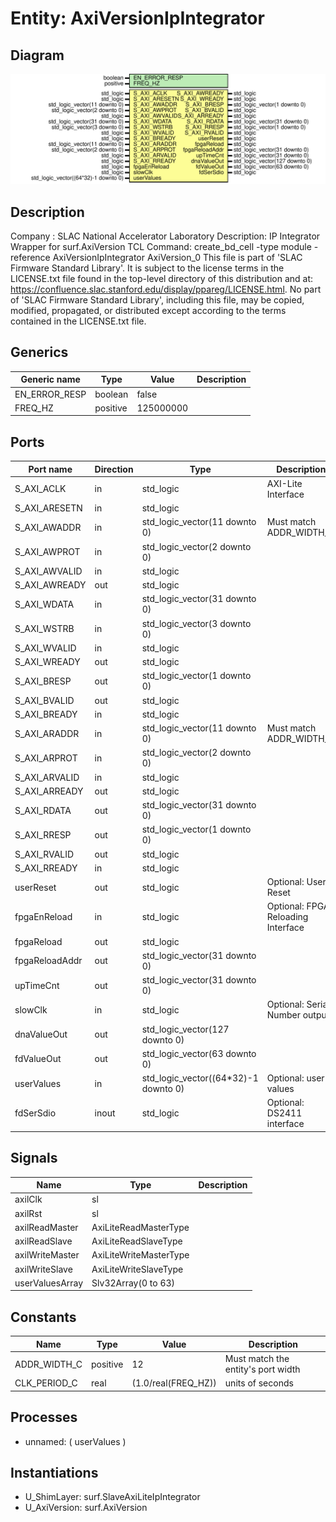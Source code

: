 # Entity: AxiVersionIpIntegrator

## Diagram

![Diagram](AxiVersionIpIntegrator.svg "Diagram")
## Description

Company    : SLAC National Accelerator Laboratory
Description: IP Integrator Wrapper for surf.AxiVersion
TCL Command: create_bd_cell -type module -reference AxiVersionIpIntegrator AxiVersion_0
This file is part of 'SLAC Firmware Standard Library'.
It is subject to the license terms in the LICENSE.txt file found in the
top-level directory of this distribution and at:
   https://confluence.slac.stanford.edu/display/ppareg/LICENSE.html.
No part of 'SLAC Firmware Standard Library', including this file,
may be copied, modified, propagated, or distributed except according to
the terms contained in the LICENSE.txt file.
## Generics

| Generic name  | Type     | Value     | Description |
| ------------- | -------- | --------- | ----------- |
| EN_ERROR_RESP | boolean  | false     |             |
| FREQ_HZ       | positive | 125000000 |             |
## Ports

| Port name      | Direction | Type                                 | Description                        |
| -------------- | --------- | ------------------------------------ | ---------------------------------- |
| S_AXI_ACLK     | in        | std_logic                            | AXI-Lite Interface                 |
| S_AXI_ARESETN  | in        | std_logic                            |                                    |
| S_AXI_AWADDR   | in        | std_logic_vector(11 downto 0)        | Must match ADDR_WIDTH_C            |
| S_AXI_AWPROT   | in        | std_logic_vector(2 downto 0)         |                                    |
| S_AXI_AWVALID  | in        | std_logic                            |                                    |
| S_AXI_AWREADY  | out       | std_logic                            |                                    |
| S_AXI_WDATA    | in        | std_logic_vector(31 downto 0)        |                                    |
| S_AXI_WSTRB    | in        | std_logic_vector(3 downto 0)         |                                    |
| S_AXI_WVALID   | in        | std_logic                            |                                    |
| S_AXI_WREADY   | out       | std_logic                            |                                    |
| S_AXI_BRESP    | out       | std_logic_vector(1 downto 0)         |                                    |
| S_AXI_BVALID   | out       | std_logic                            |                                    |
| S_AXI_BREADY   | in        | std_logic                            |                                    |
| S_AXI_ARADDR   | in        | std_logic_vector(11 downto 0)        | Must match ADDR_WIDTH_C            |
| S_AXI_ARPROT   | in        | std_logic_vector(2 downto 0)         |                                    |
| S_AXI_ARVALID  | in        | std_logic                            |                                    |
| S_AXI_ARREADY  | out       | std_logic                            |                                    |
| S_AXI_RDATA    | out       | std_logic_vector(31 downto 0)        |                                    |
| S_AXI_RRESP    | out       | std_logic_vector(1 downto 0)         |                                    |
| S_AXI_RVALID   | out       | std_logic                            |                                    |
| S_AXI_RREADY   | in        | std_logic                            |                                    |
| userReset      | out       | std_logic                            | Optional: User Reset               |
| fpgaEnReload   | in        | std_logic                            | Optional: FPGA Reloading Interface |
| fpgaReload     | out       | std_logic                            |                                    |
| fpgaReloadAddr | out       | std_logic_vector(31 downto 0)        |                                    |
| upTimeCnt      | out       | std_logic_vector(31 downto 0)        |                                    |
| slowClk        | in        | std_logic                            | Optional: Serial Number outputs    |
| dnaValueOut    | out       | std_logic_vector(127 downto 0)       |                                    |
| fdValueOut     | out       | std_logic_vector(63 downto 0)        |                                    |
| userValues     | in        | std_logic_vector((64*32)-1 downto 0) | Optional: user values              |
| fdSerSdio      | inout     | std_logic                            | Optional: DS2411 interface         |
## Signals

| Name            | Type                   | Description |
| --------------- | ---------------------- | ----------- |
| axilClk         | sl                     |             |
| axilRst         | sl                     |             |
| axilReadMaster  | AxiLiteReadMasterType  |             |
| axilReadSlave   | AxiLiteReadSlaveType   |             |
| axilWriteMaster | AxiLiteWriteMasterType |             |
| axilWriteSlave  | AxiLiteWriteSlaveType  |             |
| userValuesArray | Slv32Array(0 to 63)    |             |
## Constants

| Name         | Type     | Value                | Description                        |
| ------------ | -------- | -------------------- | ---------------------------------- |
| ADDR_WIDTH_C | positive |  12                  | Must match the entity's port width |
| CLK_PERIOD_C | real     |  (1.0/real(FREQ_HZ)) | units of seconds                   |
## Processes
- unnamed: ( userValues )
## Instantiations

- U_ShimLayer: surf.SlaveAxiLiteIpIntegrator
- U_AxiVersion: surf.AxiVersion
